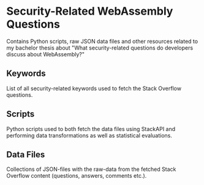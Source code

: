 # Security-Related WebAssembly Questions
Contains Python scripts, raw JSON data files and other resources related to my bachelor thesis about 
"What security-related questions do developers discuss about WebAssembly?"

## Keywords
List of all security-related keywords used to fetch the Stack Overflow questions.

## Scripts
Python scripts used to both fetch the data files using StackAPI 
and performing data transformations as well as statistical evaluations.

## Data Files
Collections of JSON-files with the raw-data from the fetched Stack Overflow content
(questions, answers, comments etc.).